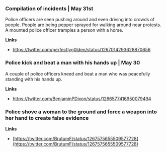 
### Compilation of incidents | May 31st

Police officers are seen pushing around and even driving into crowds of people. People are being pepper sprayed for walking around near protests. A mounted police officer tramples a person with a horse. 

**Links**

* https://twitter.com/perfectlyg0lden/status/1267014293628870656


### Police kick and beat a man with his hands up | May 30

A couple of police officers kneed and beat a man who was peacefully standing with his hands up. 

**Links**

* https://twitter.com/BenjaminPDixon/status/1266577416950079494

### Police shove a woman to the ground and force a weapon into her hand to create false evidence

**Links**

* [https://twitter.com/BrutumF/status/1267575655509577728](https://twitter.com/BrutumF/status/1267575655509577728)
